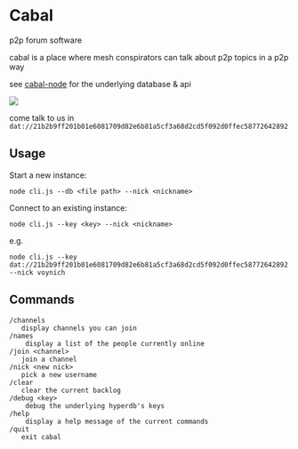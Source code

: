 # Cabal
p2p forum software

cabal is a place where mesh conspirators can talk about p2p topics in a p2p way   

see [cabal-node](https://github.com/cabal-club/cabal-node) for the underlying database & api

![](https://i.cblgh.org/2018-05/2466txd.png)

come talk to us in `dat://21b2b9ff201b01e6081709d82e6b81a5cf3a68d2cd5f092d0ffec58772642892`
## Usage
Start a new instance:
```
node cli.js --db <file path> --nick <nickname>
```

Connect to an existing instance:
```
node cli.js --key <key> --nick <nickname>
```
e.g.
```
node cli.js --key dat://21b2b9ff201b01e6081709d82e6b81a5cf3a68d2cd5f092d0ffec58772642892 --nick voynich

```

## Commands
```
/channels 
   display channels you can join
/names
    display a list of the people currently online 
/join <channel> 
   join a channel
/nick <new nick>
   pick a new username
/clear
   clear the current backlog
/debug <key>
    debug the underlying hyperdb's keys
/help
    display a help message of the current commands
/quit
   exit cabal
```
